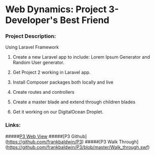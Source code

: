 # Web Dynamics: Project 3- Developer's Best Friend

### Project Description:

Using Laravel Framework

1. Create a new Laravel app to include: Lorem Ipsum Generator and Random User generator.

2. Get Project 2 working in Laravel app.

3. Install Composer packages both locally and live

4. Create routes and controllers

5. Create a master blade and extend through children blades

6. Get it working on our DigitalOcean Droplet.

### Links:
#####[P3 Web View](http://p3.frankpbaldwin.com)
#####[P3 Github] (https://github.com/frankbaldwin/P3)
#####[P3 Walk Through] (https://github.com/frankbaldwin/P3/blob/master/Walk_through.swf)

